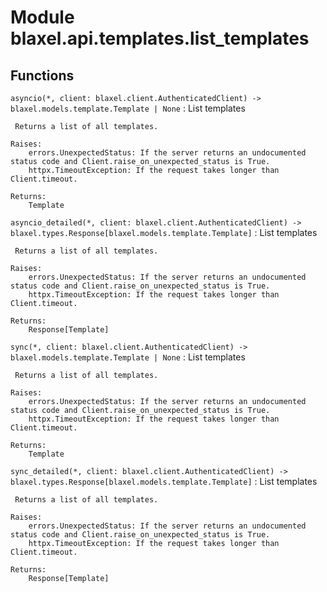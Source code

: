 Module blaxel.api.templates.list_templates
==========================================

Functions
---------

`asyncio(*, client: blaxel.client.AuthenticatedClient) ‑> blaxel.models.template.Template | None`
:   List templates
    
     Returns a list of all templates.
    
    Raises:
        errors.UnexpectedStatus: If the server returns an undocumented status code and Client.raise_on_unexpected_status is True.
        httpx.TimeoutException: If the request takes longer than Client.timeout.
    
    Returns:
        Template

`asyncio_detailed(*, client: blaxel.client.AuthenticatedClient) ‑> blaxel.types.Response[blaxel.models.template.Template]`
:   List templates
    
     Returns a list of all templates.
    
    Raises:
        errors.UnexpectedStatus: If the server returns an undocumented status code and Client.raise_on_unexpected_status is True.
        httpx.TimeoutException: If the request takes longer than Client.timeout.
    
    Returns:
        Response[Template]

`sync(*, client: blaxel.client.AuthenticatedClient) ‑> blaxel.models.template.Template | None`
:   List templates
    
     Returns a list of all templates.
    
    Raises:
        errors.UnexpectedStatus: If the server returns an undocumented status code and Client.raise_on_unexpected_status is True.
        httpx.TimeoutException: If the request takes longer than Client.timeout.
    
    Returns:
        Template

`sync_detailed(*, client: blaxel.client.AuthenticatedClient) ‑> blaxel.types.Response[blaxel.models.template.Template]`
:   List templates
    
     Returns a list of all templates.
    
    Raises:
        errors.UnexpectedStatus: If the server returns an undocumented status code and Client.raise_on_unexpected_status is True.
        httpx.TimeoutException: If the request takes longer than Client.timeout.
    
    Returns:
        Response[Template]